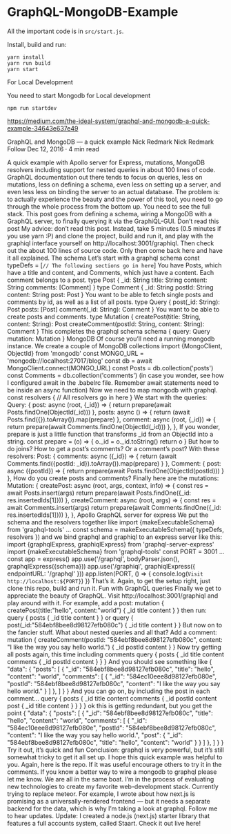 # GraphQL-MongoDB-Example

All the important code is in `src/start.js`.

Install, build and run:

```
yarn install
yarn run build
yarn start
```

For Local Development 

You need to start Mongodb for Local development 

```
npm run startdev
```
https://medium.com/the-ideal-system/graphql-and-mongodb-a-quick-example-34643e637e49

GraphQL and MongoDB — a quick example
Nick Redmark
Nick Redmark
Follow
Dec 12, 2016 · 4 min read



A quick example with Apollo server for Express, mutations, MongoDB resolvers including support for nested queries in about 100 lines of code.
GraphQL documentation out there tends to focus on queries, less on mutations, less on defining a schema, even less on setting up a server, and even less less on binding the server to an actual database.
The problem is: to actually experience the beauty and the power of this tool, you need to go through the whole process from the bottom up. You need to see the full stack.
This post goes from defining a schema, wiring a MongoDB with a GraphQL server, to finally querying it via the GraphiQL-GUI.
Don’t read this post
My advice: don’t read this post. Instead, take 5 minutes (0.5 minutes if you use yarn :P) and clone the project, build and run it, and play with the graphiql interface yourself on http://localhost:3001/graphiql.
Then check out the about 100 lines of source code.
Only then come back here and have it all explained.
The schema
Let’s start with a graphql schema
const typeDefs = [`
  // The following sections go in here
`]
You have Posts, which have a title and content, and Comments, which just have a content. Each comment belongs to a post.
type Post {
  _id: String
  title: String
  content: String
  comments: [Comment]
}
type Comment {
  _id: String
  postId: String
  content: String
  post: Post
}
You want to be able to fetch single posts and comments by id, as well as a list of all posts.
type Query {
  post(_id: String): Post
  posts: [Post]
  comment(_id: String): Comment
}
You want to be able to create posts and comments.
type Mutation {
  createPost(title: String, content: String): Post
  createComment(postId: String, content: String): Comment
}
This completes the graphql schema
schema {
  query: Query
  mutation: Mutation
}
MongoDB
Of course you’ll need a running mongodb instance.
We create a couple of MongoDB collections
import {MongoClient, ObjectId} from 'mongodb'
const MONGO_URL = 'mongodb://localhost:27017/blog'
const db = await MongoClient.connect(MONGO_URL)
const Posts = db.collection('posts')
const Comments = db.collection('comments')
(in case you wonder, see how I configured await in the .babelrc file. Remember await statements need to be inside an async function)
Now we need to map mongodb with graphql.
const resolvers {
  // All resolvers go in here
}
We start with the queries:
Query: {
  post: async (root, {_id}) => {
    return prepare(await Posts.findOne(ObjectId(_id)))
  },
  posts: async () => {
    return (await Posts.find({}).toArray()).map(prepare)
  },
  comment: async (root, {_id}) => {
    return prepare(await Comments.findOne(ObjectId(_id)))
  },
},
If you wonder, prepare is just a little function that transforms _id from an ObjectId into a string.
const prepare = (o) => {
  o._id = o._id.toString()
  return o
}
But how to do joins? How to get a post’s comments? Or a comment’s post? With these resolvers:
Post: {
  comments: async ({_id}) => {
    return (await Comments.find({postId: _id}).toArray()).map(prepare)
  }
},
Comment: {
  post: async ({postId}) => {
    return prepare(await Posts.findOne(ObjectId(postId)))
  }
},
How do you create posts and comments? Finally here are the mutations:
Mutation: {
  createPost: async (root, args, context, info) => {
    const res = await Posts.insert(args)
    return prepare(await Posts.findOne({_id: res.insertedIds[1]}))
  },
  createComment: async (root, args) => {
    const res = await Comments.insert(args)
    return prepare(await Comments.findOne({_id: res.insertedIds[1]}))
  },
},
Apollo GraphQL server for express
We put the schema and the resolvers together like
import {makeExecutableSchema} from 'graphql-tools'
...
const schema = makeExecutableSchema({
  typeDefs,
  resolvers
})
and we bind graphql and graphiql to an express server like this:
import {graphqlExpress, graphiqlExpress} from 'graphql-server-express'
import {makeExecutableSchema} from 'graphql-tools'
const PORT = 3001
...
const app = express()
app.use('/graphql', bodyParser.json(), graphqlExpress({schema}))
app.use('/graphiql', graphiqlExpress({
  endpointURL: '/graphql'
}))
app.listen(PORT, () => {
  console.log(`Visit http://localhost:${PORT}`)
})
That’s it. Again, to get the setup right, just clone this repo, build and run it.
Fun with GraphQL queries
Finally we get to appreciate the beauty of GraphQL.
Visit http://localhost:3001/graphiql and play around with it.
For example, add a post:
mutation {
  createPost(title:"hello", content:"world") {
    _id
    title
    content
  }
}
then run:
query {
  posts {
    _id
    title
    content
  }
}
or
query {
  post(_id:"584ebf8bee8d98127efb080c") {
    _id
    title
    content
  }
}
But now on to the fancier stuff. What about nested queries and all that? Add a comment:
mutation {
  createComment(postId: "584ebf8bee8d98127efb080c", content: "I like the way you say hello world.") {
    _id
    postId
    content
  }
}
Now try getting all posts again, this time including comments
query {
  posts {
    _id
    title
    content
    comments {
      _id
      postId
      content
    }
  }
}
And you should see something like
{
  "data": {
    "posts": [
      {
        "_id": "584ebf8bee8d98127efb080c",
        "title": "hello",
        "content": "world",
        "comments": [
          {
            "_id": "584ec10eee8d98127efb080e",
            "postId": "584ebf8bee8d98127efb080c",
            "content": "I like the way you say hello world."
          }
        ]
      },
    ]
  }
}
And you can go on, by including the post in each comment…
query {
  posts {
    _id
    title
    content
    comments {
      _id
      postId
      content
      post {
        _id
        title
        content
      }
    }
  }
}
ok this is getting redundant, but you get the point
{
  "data": {
    "posts": [
      {
        "_id": "584ebf8bee8d98127efb080c",
        "title": "hello",
        "content": "world",
        "comments": [
          {
            "_id": "584ec10eee8d98127efb080e",
            "postId": "584ebf8bee8d98127efb080c",
            "content": "I like the way you say hello world.",
            "post": {
              "_id": "584ebf8bee8d98127efb080c",
              "title": "hello",
              "content": "world"
            }
          }
        ]
      },
    ]
  }
}
Try it out, it’s quick and fun
Conclusion: graphql is very powerful, but it’s still somewhat tricky to get it all set up. I hope this quick example was helpful to you.
Again, here is the repo. If it was useful encourage others to try it in the comments. If you know a better way to wire a mongodb to graphql please let me know. We are all in the same boat.
I’m in the process of evaluating new technologies to create my favorite web-development stack. Currently trying to replace meteor. For example, I wrote about how next.js is promising as a universally-rendered frontend — but it needs a separate backend for the data, which is why I’m taking a look at graphql. Follow me to hear updates.
Update: I created a node.js (next.js) starter library that features a full accounts system, called Staart. Check it out live here!

